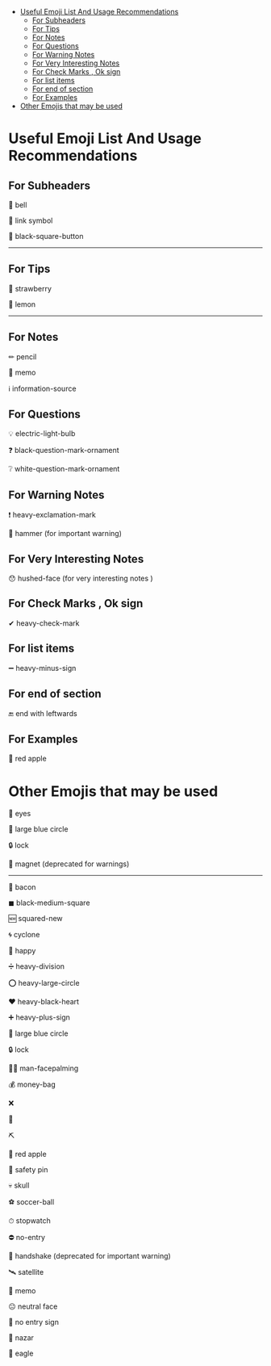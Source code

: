 
- [Useful Emoji List And Usage Recommendations](#useful-emoji-list-and-usage-recommendations)
  - [For Subheaders](#for-subheaders)
  - [For Tips](#for-tips)
  - [For Notes](#for-notes)
  - [For Questions](#for-questions)
  - [For Warning Notes](#for-warning-notes)
  - [For Very Interesting Notes](#for-very-interesting-notes)
  - [For Check Marks , Ok sign](#for-check-marks--ok-sign)
  - [For list items](#for-list-items)
  - [For end of section](#for-end-of-section)
  - [For Examples](#for-examples)
- [Other Emojis that may be used](#other-emojis-that-may-be-used)


# Useful Emoji List And Usage Recommendations

## For Subheaders

🔔 bell

🔗 link symbol

🔲 black-square-button

---

## For Tips

🍓 strawberry 

🍋 lemon

---

## For Notes

✏ pencil 

📝 memo 

ℹ information-source 


## For Questions

💡 electric-light-bulb

❓ black-question-mark-ornament

❔ white-question-mark-ornament

## For Warning Notes

❗ heavy-exclamation-mark  

🔨 hammer (for important warning)

## For Very Interesting Notes

😯 hushed-face  (for very interesting notes )

## For Check Marks , Ok sign

✔ heavy-check-mark

## For list items

➖ heavy-minus-sign

## For end of section

🔚 end with leftwards

## For Examples

🍎 red apple


# Other Emojis that may be used

👀 eyes

🔵 large blue circle

🔒 lock

🧲 magnet (deprecated for warnings)

---

🥓 bacon

◼ black-medium-square



🆕 squared-new

🌀 cyclone

🙂 happy

➗ heavy-division

⭕ heavy-large-circle

❤ heavy-black-heart

➕ heavy-plus-sign

🔵 large blue circle

🔒 lock

🤦‍♂️ man-facepalming

💰 money-bag

❌  

📄 

⛏ 

🍎 red apple  

🧷 safety pin

💀 skull

⚽ soccer-ball

⏱ stopwatch

⛔ no-entry

🤝 handshake (deprecated for important warning)

🛰 satellite

📝 memo

😐 neutral face

🚫 no entry sign

🧿 nazar

🦅 eagle


 